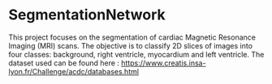 # SegmentationNetwork
This project focuses on the segmentation of cardiac Magnetic Resonance Imaging (MRI) scans. The objective is to classify 2D slices of images into four classes:  background, right ventricle, myocardium and left ventricle.
The dataset used can be found here : https://www.creatis.insa-lyon.fr/Challenge/acdc/databases.html
